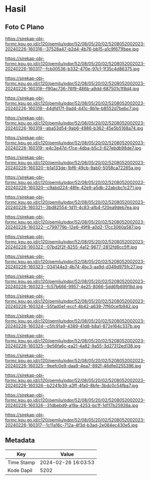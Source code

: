 # Hasil

## Foto C Plano

https://sirekap-obj-formc.kpu.go.id/c120/pemilu/pdpr/52/08/05/20/02/5208052002023-20240226-160316--37528a47-b2d4-4b76-bb15-a1c9f671fbee.jpg

https://sirekap-obj-formc.kpu.go.id/c120/pemilu/pdpr/52/08/05/20/02/5208052002023-20240226-160317--fcb00536-b332-470e-97c1-1f35c4d86375.jpg

https://sirekap-obj-formc.kpu.go.id/c120/pemilu/pdpr/52/08/05/20/02/5208052002023-20240226-160318--f90ac736-76f9-486b-a9dd-687501c1f8d4.jpg

https://sirekap-obj-formc.kpu.go.id/c120/pemilu/pdpr/52/08/05/20/02/5208052002023-20240226-160318--44dfd17f-9ad4-441c-8b1e-b8552d7bebc7.jpg

https://sirekap-obj-formc.kpu.go.id/c120/pemilu/pdpr/52/08/05/20/02/5208052002023-20240226-160319--aba53d54-9ab6-4986-b362-45e5b5168a74.jpg

https://sirekap-obj-formc.kpu.go.id/c120/pemilu/pdpr/52/08/05/20/02/5208052002023-20240226-160319--e4c3e47d-f7ce-4dba-b5c3-627ebdb98de7.jpg

https://sirekap-obj-formc.kpu.go.id/c120/pemilu/pdpr/52/08/05/20/02/5208052002023-20240226-160320--b1a133de-1bf6-49cb-9ab0-5058ca72265a.jpg

https://sirekap-obj-formc.kpu.go.id/c120/pemilu/pdpr/52/08/05/20/02/5208052002023-20240226-160320--c9abd224-48fe-42e9-a5db-22abcbc1c271.jpg

https://sirekap-obj-formc.kpu.go.id/c120/pemilu/pdpr/52/08/05/20/02/5208052002023-20240226-160321--3bd82554-1d11-4c83-a1b4-f20ea9deb7ea.jpg

https://sirekap-obj-formc.kpu.go.id/c120/pemilu/pdpr/52/08/05/20/02/5208052002023-20240226-160322--c799779b-12e6-49f8-a0d2-17cc3060a587.jpg

https://sirekap-obj-formc.kpu.go.id/c120/pemilu/pdpr/52/08/05/20/02/5208052002023-20240226-160322--07bd2f2f-8255-4a12-9677-2812fd6cc5ff.jpg

https://sirekap-obj-formc.kpu.go.id/c120/pemilu/pdpr/52/08/05/20/02/5208052002023-20240226-160323--034144a3-4b74-4bc3-aa9d-d349d975fc27.jpg

https://sirekap-obj-formc.kpu.go.id/c120/pemilu/pdpr/52/08/05/20/02/5208052002023-20240226-160323--fc57b666-9957-4e25-8066-5dd6fb69916d.jpg

https://sirekap-obj-formc.kpu.go.id/c120/pemilu/pdpr/52/08/05/20/02/5208052002023-20240226-160324--55fad0ef-eccf-4b42-a639-7ff60cefb942.jpg

https://sirekap-obj-formc.kpu.go.id/c120/pemilu/pdpr/52/08/05/20/02/5208052002023-20240226-160324--c5fc91a9-4389-41d8-b8a1-872e164c337b.jpg

https://sirekap-obj-formc.kpu.go.id/c120/pemilu/pdpr/52/08/05/20/02/5208052002023-20240226-160325--9e56fa6c-ea21-4a82-9a55-3d27312ed138.jpg

https://sirekap-obj-formc.kpu.go.id/c120/pemilu/pdpr/52/08/05/20/02/5208052002023-20240226-160325--9eefc0e9-daa9-4ea7-892f-46dfe0255396.jpg

https://sirekap-obj-formc.kpu.go.id/c120/pemilu/pdpr/52/08/05/20/02/5208052002023-20240226-160326--b2241b39-a3ff-4fa0-8bfe-3bdc0c54fba7.jpg

https://sirekap-obj-formc.kpu.go.id/c120/pemilu/pdpr/52/08/05/20/02/5208052002023-20240226-160326--31dbebd9-a19a-4253-bc1f-1d117b25926a.jpg

https://sirekap-obj-formc.kpu.go.id/c120/pemilu/pdpr/52/08/05/20/02/5208052002023-20240226-160317--1c11a16c-712a-4f3d-b3ad-2e084ec430e5.jpg


## Metadata

| Key        | Value               |
| ---------- | ------------------- |
| Time Stamp | 2024-02-26 16:03:53 |
| Kode Dapil | 5202                |



